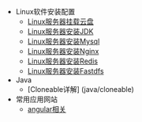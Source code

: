 * Linux软件安装配置
	* [Linux服务器挂载云盘](linux/mountDisk)
	* [Linux服务器安装JDK](linux/installJdk)
	* [Linux服务器安装Mysql](linux/installMysql)
	* [Linux服务器安装Nginx](linux/installNginx)
	* [Linux服务器安装Redis](linux/installRedis)
	* [Linux服务器安装Fastdfs](linux/installFastdfs)
* Java
    * [Cloneable详解] (java/cloneable)
* 常用应用网站
    * [angular相关](website/angular)

